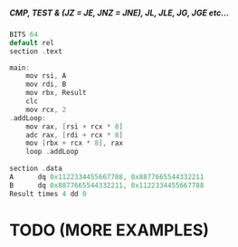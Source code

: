 ##### CMP, TEST & (JZ = JE, JNZ = JNE), JL, JLE, JG, JGE etc...

```C
BITS 64
default rel  
section .text

main:
    mov rsi, A
    mov rdi, B
    mov rbx, Result
    clc
    mov rcx, 2
.addLoop:
    mov rax, [rsi + rcx * 8]
    adc rax, [rdi + rcx * 8]
    mov [rbx + rcx * 8], rax
    loop .addLoop
  
section .data
A      dq 0x1122334455667788, 0x8877665544332211
B      dq 0x8877665544332211, 0x1122334455667788
Result times 4 dd 0 
```

# TODO (MORE EXAMPLES)